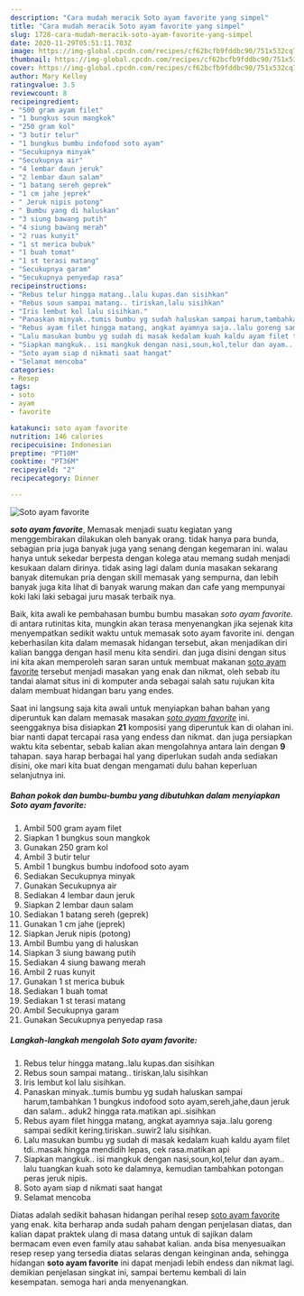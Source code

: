 ```yaml
---
description: "Cara mudah meracik Soto ayam favorite yang simpel"
title: "Cara mudah meracik Soto ayam favorite yang simpel"
slug: 1728-cara-mudah-meracik-soto-ayam-favorite-yang-simpel
date: 2020-11-29T05:51:11.703Z
image: https://img-global.cpcdn.com/recipes/cf62bcfb9fddbc90/751x532cq70/soto-ayam-favorite-foto-resep-utama.jpg
thumbnail: https://img-global.cpcdn.com/recipes/cf62bcfb9fddbc90/751x532cq70/soto-ayam-favorite-foto-resep-utama.jpg
cover: https://img-global.cpcdn.com/recipes/cf62bcfb9fddbc90/751x532cq70/soto-ayam-favorite-foto-resep-utama.jpg
author: Mary Kelley
ratingvalue: 3.5
reviewcount: 8
recipeingredient:
- "500 gram ayam filet"
- "1 bungkus soun mangkok"
- "250 gram kol"
- "3 butir telur"
- "1 bungkus bumbu indofood soto ayam"
- "Secukupnya minyak"
- "Secukupnya air"
- "4 lembar daun jeruk"
- "2 lembar daun salam"
- "1 batang sereh geprek"
- "1 cm jahe jeprek"
- " Jeruk nipis potong"
- " Bumbu yang di haluskan"
- "3 siung bawang putih"
- "4 siung bawang merah"
- "2 ruas kunyit"
- "1 st merica bubuk"
- "1 buah tomat"
- "1 st terasi matang"
- "Secukupnya garam"
- "Secukupnya penyedap rasa"
recipeinstructions:
- "Rebus telur hingga matang..lalu kupas.dan sisihkan"
- "Rebus soun sampai matang.. tiriskan,lalu sisihkan"
- "Iris lembut kol lalu sisihkan."
- "Panaskan minyak..tumis bumbu yg sudah haluskan sampai harum,tambahkan 1 bungkus indofood soto ayam,sereh,jahe,daun jeruk dan salam.. aduk2 hingga rata.matikan api..sisihkan"
- "Rebus ayam filet hingga matang, angkat ayamnya saja..lalu goreng sampai sedikit kering.tiriskan..suwir2 lalu sisihkan."
- "Lalu masukan bumbu yg sudah di masak kedalam kuah kaldu ayam filet tdi..masak hingga mendidih lepas, cek rasa.matikan api"
- "Siapkan mangkuk.. isi mangkuk dengan nasi,soun,kol,telur dan ayam.. lalu tuangkan kuah soto ke dalamnya, kemudian tambahkan potongan peras jeruk nipis."
- "Soto ayam siap d nikmati saat hangat"
- "Selamat mencoba"
categories:
- Resep
tags:
- soto
- ayam
- favorite

katakunci: soto ayam favorite 
nutrition: 146 calories
recipecuisine: Indonesian
preptime: "PT10M"
cooktime: "PT36M"
recipeyield: "2"
recipecategory: Dinner

---
```



![Soto ayam favorite](https://img-global.cpcdn.com/recipes/cf62bcfb9fddbc90/751x532cq70/soto-ayam-favorite-foto-resep-utama.jpg)

<b><i>soto ayam favorite</i></b>, Memasak menjadi suatu kegiatan yang menggembirakan dilakukan oleh banyak orang. tidak hanya para bunda, sebagian pria juga banyak juga yang senang dengan kegemaran ini. walau hanya untuk sekedar berpesta dengan kolega atau memang sudah menjadi kesukaan dalam dirinya. tidak asing lagi dalam dunia masakan sekarang banyak ditemukan pria dengan skill memasak yang sempurna, dan lebih banyak juga kita lihat di banyak warung makan dan cafe yang mempunyai koki laki laki sebagai juru masak terbaik nya.



Baik, kita awali ke pembahasan bumbu bumbu masakan <i>soto ayam favorite</i>. di antara rutinitas kita, mungkin akan terasa menyenangkan jika sejenak kita menyempatkan sedikit waktu untuk memasak soto ayam favorite ini. dengan keberhasilan kita dalam memasak hidangan tersebut, akan menjadikan diri kalian bangga dengan hasil menu kita sendiri. dan juga disini dengan situs ini kita akan memperoleh saran saran untuk membuat makanan <u>soto ayam favorite</u> tersebut menjadi masakan yang enak dan nikmat, oleh sebab itu tandai alamat situs ini di komputer anda sebagai salah satu rujukan kita dalam membuat hidangan baru yang endes.


Saat ini langsung saja kita awali untuk menyiapkan bahan bahan yang diperuntuk kan dalam memasak masakan <u><i>soto ayam favorite</i></u> ini. seenggaknya bisa disiapkan <b>21</b> komposisi yang diperuntuk kan di olahan ini. biar nanti dapat tercapai rasa yang endess dan nikmat. dan juga persiapkan waktu kita sebentar, sebab kalian akan mengolahnya antara lain dengan <b>9</b> tahapan. saya harap berbagai hal yang diperlukan sudah anda sediakan disini, oke mari kita buat dengan mengamati dulu bahan keperluan selanjutnya ini.

<!--inarticleads1-->

##### Bahan pokok dan bumbu-bumbu yang dibutuhkan dalam menyiapkan Soto ayam favorite:

1. Ambil 500 gram ayam filet
1. Siapkan 1 bungkus soun mangkok
1. Gunakan 250 gram kol
1. Ambil 3 butir telur
1. Ambil 1 bungkus bumbu indofood soto ayam
1. Sediakan Secukupnya minyak
1. Gunakan Secukupnya air
1. Sediakan 4 lembar daun jeruk
1. Siapkan 2 lembar daun salam
1. Sediakan 1 batang sereh (geprek)
1. Gunakan 1 cm jahe (jeprek)
1. Siapkan  Jeruk nipis (potong)
1. Ambil  Bumbu yang di haluskan
1. Siapkan 3 siung bawang putih
1. Sediakan 4 siung bawang merah
1. Ambil 2 ruas kunyit
1. Gunakan 1 st merica bubuk
1. Sediakan 1 buah tomat
1. Sediakan 1 st terasi matang
1. Ambil Secukupnya garam
1. Gunakan Secukupnya penyedap rasa




<!--inarticleads2-->

##### Langkah-langkah mengolah Soto ayam favorite:

1. Rebus telur hingga matang..lalu kupas.dan sisihkan
1. Rebus soun sampai matang.. tiriskan,lalu sisihkan
1. Iris lembut kol lalu sisihkan.
1. Panaskan minyak..tumis bumbu yg sudah haluskan sampai harum,tambahkan 1 bungkus indofood soto ayam,sereh,jahe,daun jeruk dan salam.. aduk2 hingga rata.matikan api..sisihkan
1. Rebus ayam filet hingga matang, angkat ayamnya saja..lalu goreng sampai sedikit kering.tiriskan..suwir2 lalu sisihkan.
1. Lalu masukan bumbu yg sudah di masak kedalam kuah kaldu ayam filet tdi..masak hingga mendidih lepas, cek rasa.matikan api
1. Siapkan mangkuk.. isi mangkuk dengan nasi,soun,kol,telur dan ayam.. lalu tuangkan kuah soto ke dalamnya, kemudian tambahkan potongan peras jeruk nipis.
1. Soto ayam siap d nikmati saat hangat
1. Selamat mencoba




Diatas adalah sedikit bahasan hidangan perihal resep <u>soto ayam favorite</u> yang enak. kita berharap anda sudah paham dengan penjelasan diatas, dan kalian dapat praktek ulang di masa datang untuk di sajikan dalam bermacam even even family atau sahabat kalian. anda bisa menyesuaikan resep resep yang tersedia diatas selaras dengan keinginan anda, sehingga hidangan <b>soto ayam favorite</b> ini dapat menjadi lebih endess dan nikmat lagi. demikian penjelasan singkat ini, sampai bertemu kembali di lain kesempatan. semoga hari anda menyenangkan.
